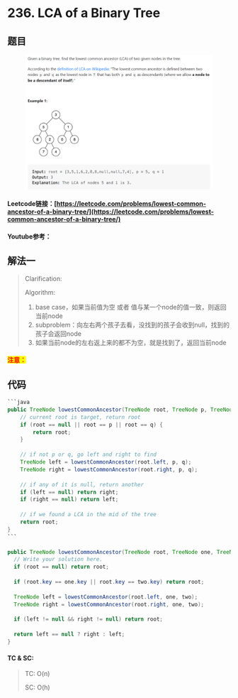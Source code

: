 # 236. LCA of a Binary Tree

## 题目

<figure><img src="../../.gitbook/assets/image (2) (2).png" alt=""><figcaption></figcaption></figure>

#### Leetcode链接：[https://leetcode.com/problems/lowest-common-ancestor-of-a-binary-tree/](https://leetcode.com/problems/lowest-common-ancestor-of-a-binary-tree/)

#### Youtube参考：

## 解法一

> Clarification:&#x20;
>
> Algorithm:&#x20;
>
> 1. base case，如果当前值为空 或者 值与某一个node的值一致，则返回当前node
> 2. subproblem：向左右两个孩子去看，没找到的孩子会收到null，找到的孩子会返回node
> 3. 如果当前node的左右返上来的都不为空，就是找到了，返回当前node

#### <mark style="color:red;">注意：</mark>

## 代码

````java
```java
public TreeNode lowestCommonAncestor(TreeNode root, TreeNode p, TreeNode q) {
    // current root is target, return root
    if (root == null || root == p || root == q) {
        return root;
    }

    // if not p or q, go left and right to find
    TreeNode left = lowestCommonAncestor(root.left, p, q);
    TreeNode right = lowestCommonAncestor(root.right, p, q);

    // if any of it is null, return another
    if (left == null) return right;
    if (right == null) return left;

    // if we found a LCA in the mid of the tree
    return root;
}
```

public TreeNode lowestCommonAncestor(TreeNode root, TreeNode one, TreeNode two) {
  // Write your solution here.
  if (root == null) return root;

  if (root.key == one.key || root.key == two.key) return root;

  TreeNode left = lowestCommonAncestor(root.left, one, two);
  TreeNode right = lowestCommonAncestor(root.right, one, two);

  if (left != null && right != null) return root;

  return left == null ? right : left;
}
````

#### TC & SC:&#x20;

> TC: O(n)
>
> SC: O(h)
